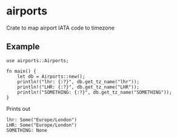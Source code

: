 # airports
Crate to map airport IATA code to timezone

## Example
```
use airports::Airports;

fn main() {
    let db = Airports::new();
    println!("lhr: {:?}", db.get_tz_name("lhr"));
    println!("LHR: {:?}", db.get_tz_name("LHR"));
    println!("SOMETHING: {:?}", db.get_tz_name("SOMETHING"));
}
```

Prints out
```
lhr: Some("Europe/London")
LHR: Some("Europe/London")
SOMETHING: None
```

